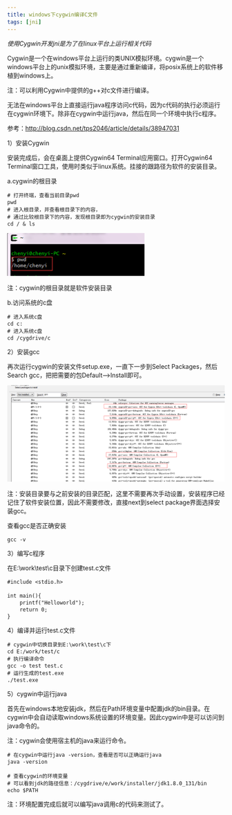 ```yaml
---
title: windows下cygwin编译C文件
tags: [jni]
---
```


*使用Cygwin开发jni是为了在linux平台上运行相关代码*

Cygwin是一个在windows平台上运行的类UNIX模拟环境。cygwin是一个windows平台上的unix模拟环境，主要是通过重新编译，将posix系统上的软件移植到windows上。

注：可以利用Cygwin中提供的g++对c文件进行编译。

无法在windows平台上直接运行java程序访问c代码，因为c代码的执行必须运行在cygwin环境下。除非在cygwin中运行java，然后在同一个环境中执行c程序。

参考：http://blog.csdn.net/tps2046/article/details/38947031

1）安装Cygwin

安装完成后，会在桌面上提供Cygwin64 Terminal应用窗口。打开Cygwin64 Terminal窗口工具，使用时类似于linux系统。挂接的跟路径为软件的安装目录。

a.cygwin的根目录

```
# 打开终端，查看当前目录pwd
pwd
# 进入根目录，并查看根目录下的内容，
# 通过比较根目录下的内容，发现根目录即为cygwin的安装目录
cd / & ls
```

![](/images/middleware/jni/cygwin/homedir.png)

注：cygwin的根目录就是软件安装目录

b.访问系统的c盘

```
# 进入系统c盘
cd c:
# 进入系统c盘
cd /cygdrive/c
```

2）安装gcc

再次运行cygwin的安装文件setup.exe，一直下一步到Select Packages，然后Search gcc，把把需要的包Default-->Install即可。

![](/images/middleware/jni/cygwin/installgcc.png)

注：安装目录要与之前安装的目录匹配，这里不需要再次手动设置，安装程序已经记住了软件安装位置，因此不需要修改，直接next到select package界面选择安装gcc。

查看gcc是否正确安装

```
gcc -v
```

3）编写c程序

在E:\work\test\c目录下创建test.c文件

```
#include <stdio.h>

int main(){
    printf("Helloworld");
    return 0;
}
```

4）编译并运行test.c文件

```
# cygwin中切换目录到E:\work\test\c下
cd E:/work/test/c
# 执行编译命令
gcc -o test test.c
# 运行生成的test.exe
./test.exe
```

5）cygwin中运行java

首先在windows本地安装jdk，然后在Path环境变量中配置jdk的bin目录。在cygwin中会自动读取windows系统设置的环境变量。因此cygwin中是可以访问到java命令的。

注：cygwin会使用宿主机的java来运行命令。

```
# 在cygwin中运行java -version，查看是否可以正确运行java
java -version

# 查看cygwin的环境变量
# 可以看到jdk的路径信息：/cygdrive/e/work/installer/jdk1.8.0_131/bin
echo $PATH
```

注：环境配置完成后就可以编写java调用c的代码来测试了。